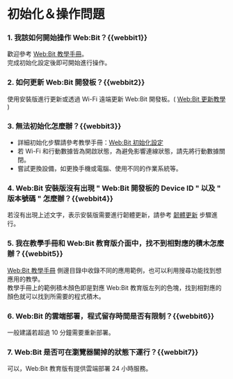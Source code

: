 # 初始化＆操作問題

### 1. 我該如何開始操作 Web:Bit？{{webbit1}}

歡迎參考 [Web:Bit 教學手冊](/tutorials/doc/zh-tw/education/index.html)。  
完成初始化設定後即可開始進行操作。

### 2. 如何更新 Web:Bit 開發板？{{webbit2}}

使用安裝版進行更新或透過 Wi-Fi 遠端更新 Web:Bit 開發板。( [Web:Bit 更新教學](/tutorials/doc/zh-tw/education/info/ota.html) )

### 3. 無法初始化怎麼辦？{{webbit3}}

- 詳細初始化步驟請參考教學手冊：[Web:Bit 初始化設定](/tutorials/doc/zh-tw/education/info/setup.html)  
- 若 Wi-Fi 和行動數據皆為開啟狀態，為避免影響連線狀態，請先將行動數據關閉。
- 嘗試更換設備，如更換手機或電腦、使用不同的作業系統等。

### 4. Web:Bit 安裝版沒有出現 " Web:Bit 開發板的 Device ID " 以及 " 版本號碼 " 怎麼辦？{{webbit4}}

若沒有出現上述文字，表示安裝版需要進行韌體更新，請參考 [韌體更新](/tutorials/doc/zh-tw/education/info/ota.html) 步驟進行。

### 5. 我在教學手冊和 Web:Bit 教育版介面中，找不到相對應的積木怎麼辦？{{webbit5}}

[Web:Bit 教學手冊](/tutorials/doc/zh-tw/education/index.html) 側邊目錄中收錄不同的應用範例，也可以利用搜尋功能找到想應用的教學。  
教學手冊上的範例積木顏色即是對應 Web:Bit 教育版左列的色塊，找到相對應的顏色就可以找到所需要的程式積木。

### 6. Web:Bit 的雲端部署，程式留存時間是否有限制？{{webbit6}}

一般建議若超過 10 分鐘需要重新部署。

### 7. Web:Bit 是否可在瀏覽器關掉的狀態下運行？{{webbit7}}

可以，Web:Bit 教育版有提供雲端部署 24 小時服務。